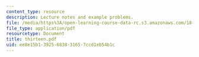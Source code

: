 ```yaml
---
content_type: resource
description: Lecture notes and example problems.
file: /media/https%3A/open-learning-course-data-rc.s3.amazonaws.com/18-305-advanced-analytic-methods-in-science-and-engineering-fall-2004/ee8e15b13925683831657ccd1eb54b1c_thirteen.pdf
file_type: application/pdf
resourcetype: Document
title: thirteen.pdf
uid: ee8e15b1-3925-6838-3165-7ccd1eb54b1c
---
```

